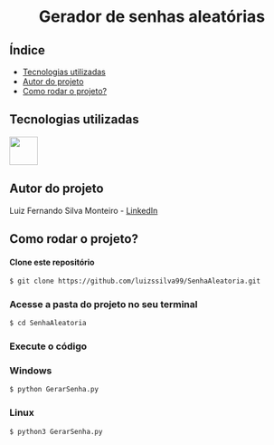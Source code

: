<h1 align="center"> Gerador de senhas aleatórias </h1>

## Índice
- <a href="tecnologias">Tecnologias utilizadas</a>
- <a href="autores">Autor do projeto<a/>
- <a href="rodas">Como rodar o projeto?<a/>

## Tecnologias utilizadas

<img height="50" src="https://cdn.jsdelivr.net/gh/devicons/devicon/icons/python/python-original-wordmark.svg" />
          

## Autor do projeto

Luiz Fernando Silva Monteiro - [LinkedIn](https://www.linkedin.com/in/lf-monteiro/)

## Como rodar o projeto?

#### Clone este repositório
```bash
$ git clone https://github.com/luizssilva99/SenhaAleatoria.git
```
### Acesse a pasta do projeto no seu terminal
```bash
$ cd SenhaAleatoria
```
### Execute o código
### Windows
```bash
$ python GerarSenha.py
```
### Linux
```bash
$ python3 GerarSenha.py
```